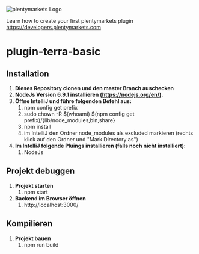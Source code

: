 ![plentymarkets Logo](http://www.plentymarkets.eu/layout/pm/images/logo/plentymarkets-logo.jpg)

Learn how to create your first plentymarkets plugin https://developers.plentymarkets.com

# plugin-terra-basic

## Installation 
1. **Dieses Repository clonen und den master Branch auschecken**
2. **NodeJs Version 6.9.1 installieren (https://nodejs.org/en/).**
3. **Öffne IntelliJ und führe folgenden Befehl aus:**
    1. npm config get prefix
    2. sudo chown -R $(whoami) $(npm config get prefix)/{lib/node_modules,bin,share}
    3. npm install
    4. im IntelliJ den Ordner node_modules als excluded markieren (rechts klick auf den Ordner und "Mark Directory as")
4. **Im IntelliJ folgende Pluings installieren (falls noch nicht installiert):**
    1. NodeJs 
    
## Projekt debuggen

1. **Projekt starten**
    1. npm start
2. **Backend im Browser öffnen**
    1. http://localhost:3000/
    
## Kompilieren 

1. **Projekt bauen**
    1. npm run build